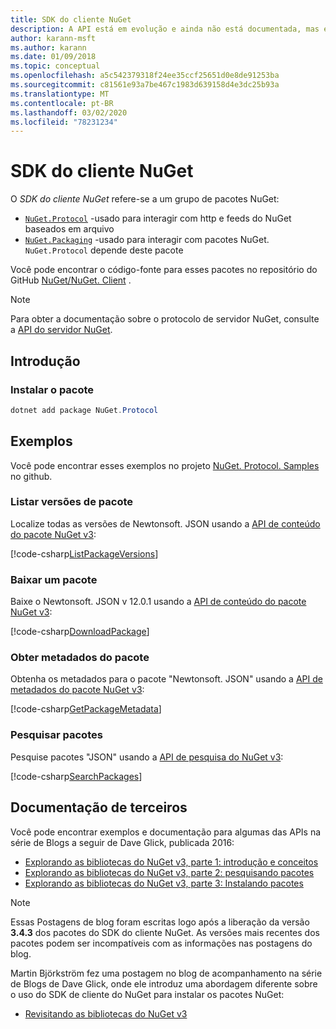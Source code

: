 ```yaml
---
title: SDK do cliente NuGet
description: A API está em evolução e ainda não está documentada, mas exemplos estão disponíveis no blog de Dave Glick.
author: karann-msft
ms.author: karann
ms.date: 01/09/2018
ms.topic: conceptual
ms.openlocfilehash: a5c542379318f24ee35ccf25651d0e8de91253ba
ms.sourcegitcommit: c81561e93a7be467c1983d639158d4e3dc25b93a
ms.translationtype: MT
ms.contentlocale: pt-BR
ms.lasthandoff: 03/02/2020
ms.locfileid: "78231234"
---
```

# <a name="nuget-client-sdk"></a>SDK do cliente NuGet

O *SDK do cliente NuGet* refere-se a um grupo de pacotes NuGet:

* [`NuGet.Protocol`](https://www.nuget.org/packages/NuGet.Protocol) -usado para interagir com http e feeds do NuGet baseados em arquivo
* [`NuGet.Packaging`](https://www.nuget.org/packages/NuGet.Packaging) -usado para interagir com pacotes NuGet. `NuGet.Protocol` depende deste pacote

Você pode encontrar o código-fonte para esses pacotes no repositório do GitHub [NuGet/NuGet. Client](https://github.com/NuGet/NuGet.Client) .

> [!Note]
> Para obter a documentação sobre o protocolo de servidor NuGet, consulte a [API do servidor NuGet](~/api/overview.md).

## <a name="getting-started"></a>Introdução

### <a name="install-the-package"></a>Instalar o pacote

```ps1
dotnet add package NuGet.Protocol
```

## <a name="examples"></a>Exemplos

Você pode encontrar esses exemplos no projeto [NuGet. Protocol. Samples](https://github.com/NuGet/Samples/tree/master/NuGetProtocolSamples) no github.

### <a name="list-package-versions"></a>Listar versões de pacote

Localize todas as versões de Newtonsoft. JSON usando a [API de conteúdo do pacote NuGet v3](../api/package-base-address-resource.md#enumerate-package-versions):

[!code-csharp[ListPackageVersions](~/../nuget-samples/NuGetProtocolSamples/Program.cs?name=ListPackageVersions)]

### <a name="download-a-package"></a>Baixar um pacote

Baixe o Newtonsoft. JSON v 12.0.1 usando a [API de conteúdo do pacote NuGet v3](../api/package-base-address-resource.md):

[!code-csharp[DownloadPackage](~/../nuget-samples/NuGetProtocolSamples/Program.cs?name=DownloadPackage)]

### <a name="get-package-metadata"></a>Obter metadados do pacote

Obtenha os metadados para o pacote "Newtonsoft. JSON" usando a [API de metadados do pacote NuGet v3](../api/registration-base-url-resource.md):

[!code-csharp[GetPackageMetadata](~/../nuget-samples/NuGetProtocolSamples/Program.cs?name=GetPackageMetadata)]

### <a name="search-packages"></a>Pesquisar pacotes

Pesquise pacotes "JSON" usando a [API de pesquisa do NuGet v3](../api/search-query-service-resource.md):

[!code-csharp[SearchPackages](~/../nuget-samples/NuGetProtocolSamples/Program.cs?name=SearchPackages)]

## <a name="third-party-documentation"></a>Documentação de terceiros

Você pode encontrar exemplos e documentação para algumas das APIs na série de Blogs a seguir de Dave Glick, publicada 2016:

- [Explorando as bibliotecas do NuGet v3, parte 1: introdução e conceitos](http://daveaglick.com/posts/exploring-the-nuget-v3-libraries-part-1)
- [Explorando as bibliotecas do NuGet v3, parte 2: pesquisando pacotes](http://daveaglick.com/posts/exploring-the-nuget-v3-libraries-part-2)
- [Explorando as bibliotecas do NuGet v3, parte 3: Instalando pacotes](http://daveaglick.com/posts/exploring-the-nuget-v3-libraries-part-3)

> [!Note]
> Essas Postagens de blog foram escritas logo após a liberação da versão **3.4.3** dos pacotes do SDK do cliente NuGet.
> As versões mais recentes dos pacotes podem ser incompatíveis com as informações nas postagens do blog.

Martin Björkström fez uma postagem no blog de acompanhamento na série de Blogs de Dave Glick, onde ele introduz uma abordagem diferente sobre o uso do SDK de cliente do NuGet para instalar os pacotes NuGet:

- [Revisitando as bibliotecas do NuGet v3](https://martinbjorkstrom.com/posts/2018-09-19-revisiting-nuget-client-libraries)
